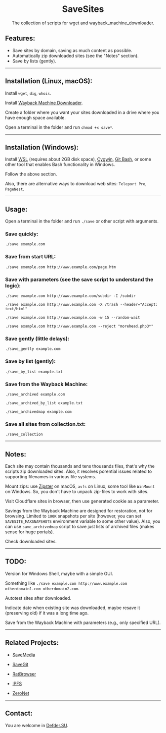 <h1 align="center">SaveSites</h1>

<p align="center">The collection of scripts for wget and wayback_machine_downloader.</p>

## Features:

- Save sites by domain, saving as much content as possible.
- Automatically zip downloaded sites (see the "Notes" section).
- Save by lists (gently).

---

## Installation (Linux, macOS):

Install `wget`, `dig`, `whois`.

Install [Wayback Machine Downloader](https://github.com/hartator/wayback-machine-downloader).

Create a folder where you want your sites downloaded in a drive where you have enough space available.

Open a terminal in the folder and run `chmod +x save*`.

---

## Installation (Windows):

Install [WSL](https://docs.microsoft.com/en-us/windows/wsl/install-win10) (requires about 2GB disk space), [Cygwin](https://www.cygwin.com/), [Git Bash](http://git-scm.com), or some other tool that enables Bash functionality in Windows.

Follow the above section.

Also, there are alternative ways to download web sites: `Teleport Pro`, `PageNest`.

---

## Usage:

Open a terminal in the folder and run `./save` or other script with arguments.

### Save quickly:
`./save example.com`

### Save from start URL:
`./save example.com http://www.example.com/page.htm`

### Save with parameters (see the save script to understand the logic):
`./save example.com http://www.example.com/subdir -I /subdir`

`./save example.com http://www.example.com -X /trash --header="Accept: text/html"`

`./save example.com http://www.example.com -w 15 --random-wait`

`./save example.com http://www.example.com --reject "morehead.php3*"`

### Save gently (little delays):
`./save_gently example.com`

### Save by list (gently):
`./save_by_list example.txt`

### Save from the Wayback Machine:
`./save_archived example.com`

`./save_archived_by_list example.txt`

`./save_archivedmap example.com`

### Save all sites from collection.txt:
`./save_collection`

---

## Notes:

Each site may contain thousands and tens thousands files, that's why the scripts zip downloaded sites. Also, it resolves porential issues related to supporting filenames in various file systems.

Mount zips: use [Zipster](https://ipfs.io/ipfs/QmUBbaw45ebpNB8oTPd5jR8n6v8oGJ9UMKMmnWYmX4Sk8Z) on macOS, `avfs` on Linux, some tool like `WinMount` on Windows. So, you don't have to unpack zip-files to work with sites.

Visit Cloudflare sites in browser, then use generated cookie as a parameter.

Savings from the Wayback Machine are designed for restoration, not for browsing. Limited to `100K` snapshots per site (however, you can set `SAVESITE_MAXSNAPSHOTS` environment variable to some other value). Also, you can use `save_archivedmap` script to save just lists of archived files (makes sense for huge portals).

Check downloaded sites.

---

## TODO:

Version for Windows Shell, maybe with a simple GUI.

Something like `./save example.com http://www.example.com otherdomain1.com otherdomain2.com`.

Autotest sites after downloaded.

Indicate date when existing site was downloaded, maybe resave it (preserving old) if it was a long time ago.

Save from the Wayback Machine with parameters (e.g., only specified URL).

---

## Related Projects:

- [SaveMedia](https://github.com/defder-su/SaveMedia)

- [SaveGit](https://github.com/defder-su/SaveGit)

- [RatBrowser](https://ratbrowser.com)

- [IPFS](https://ipfs.io)

- [ZeroNet](https://zeronet.io)

---

## Contact:

You are welcome in [Defder.SU](https://defder.su).
